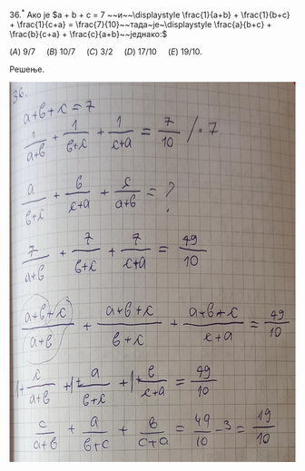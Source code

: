 $36.^*$ Ако је $a + b + c = 7 ~~и~~\displaystyle \frac{1}{a+b} + \frac{1}{b+c} + \frac{1}{c+a} = \frac{7}{10}~~тада~је~\displaystyle \frac{a}{b+c} + \frac{b}{c+a} + \frac{c}{a+b}~~једнако:$

$(A) ~9/7~~~~~(B)~10/7~~~~~(C)~3/2~~~~~(D)~17/10~~~~~(E)~19/10.$

Решење.

<img width="800" height="670" src="slike/36.jpg"><br>